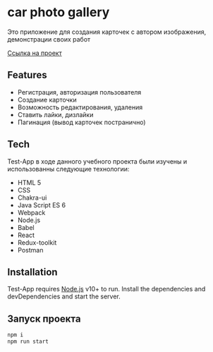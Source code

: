 # car photo gallery
 Это приложение для создания карточек с автором изображения, демонстрации своих работ

[Ссылка на проект](http://localhost:3001/sign-in)

## Features
* Регистрация, авторизация пользователя
* Создание карточки
* Возможность редактирования, удаления
* Ставить лайки, дизлайки
* Пагинация (вывод карточек постранично) 

## Tech
Test-App в ходе данного учебного проекта были изучены и использованны следующие технологии:

- HTML 5
- CSS
- Chakra-ui
- Java Script ES 6
- Webpack
- Node.js
- Babel
- React
- Redux-toolkit
- Postman


## Installation

Test-App requires [Node.js](https://nodejs.org/) v10+ to run.
Install the dependencies and devDependencies and start the server.

## Запуск проекта
```sh
npm i
npm run start
```
